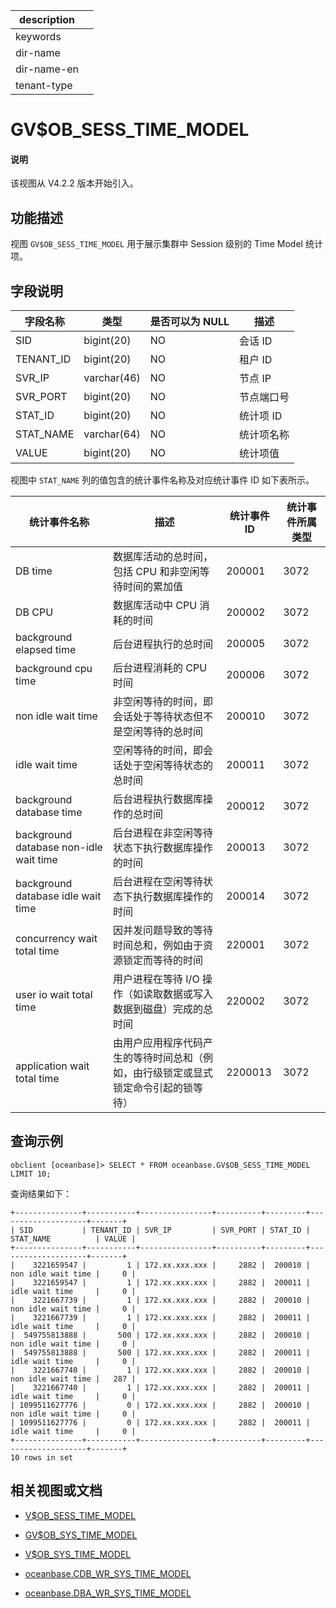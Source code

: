 |description||
|---|---|
|keywords||
|dir-name||
|dir-name-en||
|tenant-type||

# GV$OB_SESS_TIME_MODEL

<main id="notice" type='explain'>
<h4>说明</h4>
<p>该视图从 V4.2.2 版本开始引入。</p>
</main>

## 功能描述

视图 `GV$OB_SESS_TIME_MODEL` 用于展示集群中 Session 级别的 Time Model 统计项。

## 字段说明

| **字段名称** | **类型**  | **是否可以为 NULL** | **描述**                               |
|------------|-------------|---------------------|----------------------------------------|
| SID        | bigint(20)  | NO   | 会话 ID     |
| TENANT_ID  | bigint(20)  | NO   | 租户 ID     |
| SVR_IP     | varchar(46) | NO   | 节点 IP       |
| SVR_PORT   | bigint(20)  | NO   | 节点端口号        |
| STAT_ID    | bigint(20)  | NO   | 统计项 ID         |
| STAT_NAME  | varchar(64) | NO   | 统计项名称       |
| VALUE      | bigint(20)  | NO   | 统计项值        |

视图中 `STAT_NAME` 列的值包含的统计事件名称及对应统计事件 ID 如下表所示。

| 统计事件名称 | 描述 | 统计事件 ID | 统计事件所属类型 |
| ------------|------|------------|----------------|
| DB time                                |  数据库活动的总时间，包括 CPU 和非空闲等待时间的累加值  |  200001 |  3072 |
| DB CPU                                 |  数据库活动中 CPU 消耗的时间                    |  200002 |  3072 |
| background elapsed time                |  后台进程执行的总时间                           |  200005 |  3072 |
| background cpu time                    |  后台进程消耗的 CPU 时间                        |  200006 |  3072 |
| non idle wait time                     |  非空闲等待的时间，即会话处于等待状态但不是空闲等待的总时间  |  200010 |  3072 |
| idle wait time                         |  空闲等待的时间，即会话处于空闲等待状态的总时间    |  200011 |  3072 |
| background database time               |  后台进程执行数据库操作的总时间                   |  200012 |  3072 |
| background database non-idle wait time |  后台进程在非空闲等待状态下执行数据库操作的时间    |  200013 |  3072 |
| background database idle wait time     |  后台进程在空闲等待状态下执行数据库操作的时间      |  200014 |  3072 |
| concurrency wait total time            | 因并发问题导致的等待时间总和，例如由于资源锁定而等待的时间 | 220001 |  3072 |
| user io wait total time                | 用户进程在等待 I/O 操作（如读取数据或写入数据到磁盘）完成的总时间 | 220002 |  3072 |
| application wait total time            | 由用户应用程序代码产生的等待时间总和（例如，由行级锁定或显式锁定命令引起的锁等待）| 2200013 |  3072 |

## 查询示例

```shell
obclient [oceanbase]> SELECT * FROM oceanbase.GV$OB_SESS_TIME_MODEL LIMIT 10;
```

查询结果如下：

```shell
+---------------+-----------+----------------+----------+---------+--------------------+-------+
| SID           | TENANT_ID | SVR_IP         | SVR_PORT | STAT_ID | STAT_NAME          | VALUE |
+---------------+-----------+----------------+----------+---------+--------------------+-------+
|    3221659547 |         1 | 172.xx.xxx.xxx |     2882 |  200010 | non idle wait time |     0 |
|    3221659547 |         1 | 172.xx.xxx.xxx |     2882 |  200011 | idle wait time     |     0 |
|    3221667739 |         1 | 172.xx.xxx.xxx |     2882 |  200010 | non idle wait time |     0 |
|    3221667739 |         1 | 172.xx.xxx.xxx |     2882 |  200011 | idle wait time     |     0 |
|  549755813888 |       500 | 172.xx.xxx.xxx |     2882 |  200010 | non idle wait time |     0 |
|  549755813888 |       500 | 172.xx.xxx.xxx |     2882 |  200011 | idle wait time     |     0 |
|    3221667740 |         1 | 172.xx.xxx.xxx |     2882 |  200010 | non idle wait time |   287 |
|    3221667740 |         1 | 172.xx.xxx.xxx |     2882 |  200011 | idle wait time     |     0 |
| 1099511627776 |         0 | 172.xx.xxx.xxx |     2882 |  200010 | non idle wait time |     0 |
| 1099511627776 |         0 | 172.xx.xxx.xxx |     2882 |  200011 | idle wait time     |     0 |
+---------------+-----------+----------------+----------+---------+--------------------+-------+
10 rows in set
```

## 相关视图或文档

* [V$OB_SESS_TIME_MODEL](16900.v-ob_sess_time_model-of-sys-tenant.md)

* [GV$OB_SYS_TIME_MODEL](17000.gv-ob_sys_time_model-of-sys-tenant.md)

* [V$OB_SYS_TIME_MODEL](17100.v-ob_sys_time_model-of-sys-tenant.md)

* [oceanbase.CDB_WR_SYS_TIME_MODEL](../200.dictionary-view-of-sys-tenant/13900.o-cdb_wr_sys_time_model-of-sys-tenant.md)

* [oceanbase.DBA_WR_SYS_TIME_MODEL](../200.dictionary-view-of-sys-tenant/28700.dba_wr_sys_time_model-of-sys-tenant.md)

